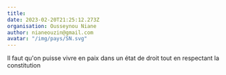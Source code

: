 ```yaml
---
title: 
date: 2023-02-20T21:25:12.273Z
organisation: Ousseynou Niane 
author: nianeouzin@gmail.com 
avatar: "/img/pays/SN.svg"
---
```


Il faut qu'on puisse vivre en paix dans un état de droit tout en respectant la constitution 